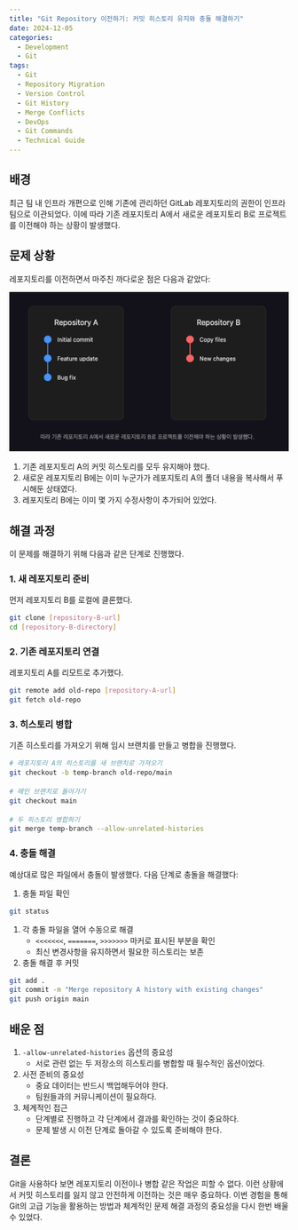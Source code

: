 ```yaml
---
title: "Git Repository 이전하기: 커밋 히스토리 유지와 충돌 해결하기"
date: 2024-12-05
categories:
  - Development
  - Git
tags:
  - Git
  - Repository Migration
  - Version Control
  - Git History
  - Merge Conflicts
  - DevOps
  - Git Commands
  - Technical Guide
---
```


## 배경

최근 팀 내 인프라 개편으로 인해 기존에 관리하던 GitLab 레포지토리의 권한이 인프라팀으로 이관되었다. 이에 따라 기존 레포지토리 A에서 새로운 레포지토리 B로 프로젝트를 이전해야 하는 상황이 발생했다.

## 문제 상황

레포지토리를 이전하면서 마주친 까다로운 점은 다음과 같았다:

![image.png](/assets/img/posts/2024-12-05/2024-12-05-git-repository-migration-with-history.png)

1. 기존 레포지토리 A의 커밋 히스토리를 모두 유지해야 했다.
2. 새로운 레포지토리 B에는 이미 누군가가 레포지토리 A의 폴더 내용을 복사해서 푸시해둔 상태였다.
3. 레포지토리 B에는 이미 몇 가지 수정사항이 추가되어 있었다.

## 해결 과정

이 문제를 해결하기 위해 다음과 같은 단계로 진행했다.

### 1. 새 레포지토리 준비

먼저 레포지토리 B를 로컬에 클론했다.

```bash
git clone [repository-B-url]
cd [repository-B-directory]
```

### 2. 기존 레포지토리 연결

레포지토리 A를 리모트로 추가했다.

```bash
git remote add old-repo [repository-A-url]
git fetch old-repo
```

### 3. 히스토리 병합

기존 히스토리를 가져오기 위해 임시 브랜치를 만들고 병합을 진행했다.

```bash
# 레포지토리 A의 히스토리를 새 브랜치로 가져오기
git checkout -b temp-branch old-repo/main

# 메인 브랜치로 돌아가기
git checkout main

# 두 히스토리 병합하기
git merge temp-branch --allow-unrelated-histories
```

### 4. 충돌 해결

예상대로 많은 파일에서 충돌이 발생했다. 다음 단계로 충돌을 해결했다:

1. 충돌 파일 확인

```bash
git status
```

1. 각 충돌 파일을 열어 수동으로 해결
    - `<<<<<<<`, `=======`, `>>>>>>>` 마커로 표시된 부분을 확인
    - 최신 변경사항을 유지하면서 필요한 히스토리는 보존
2. 충돌 해결 후 커밋

```bash
git add .
git commit -m "Merge repository A history with existing changes"
git push origin main
```

## 배운 점

1. `-allow-unrelated-histories` 옵션의 중요성
    - 서로 관련 없는 두 저장소의 히스토리를 병합할 때 필수적인 옵션이었다.
2. 사전 준비의 중요성
    - 중요 데이터는 반드시 백업해두어야 한다.
    - 팀원들과의 커뮤니케이션이 필요하다.
3. 체계적인 접근
    - 단계별로 진행하고 각 단계에서 결과를 확인하는 것이 중요하다.
    - 문제 발생 시 이전 단계로 돌아갈 수 있도록 준비해야 한다.

## 결론

Git을 사용하다 보면 레포지토리 이전이나 병합 같은 작업은 피할 수 없다. 이런 상황에서 커밋 히스토리를 잃지 않고 안전하게 이전하는 것은 매우 중요하다. 이번 경험을 통해 Git의 고급 기능을 활용하는 방법과 체계적인 문제 해결 과정의 중요성을 다시 한번 배울 수 있었다.